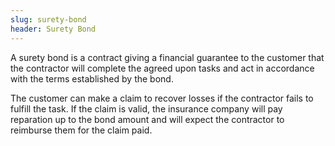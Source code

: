 ```yaml
---
slug: surety-bond
header: Surety Bond
---
```


A surety bond is a contract giving a financial guarantee to the customer that the contractor will complete the agreed upon tasks and act in accordance with the terms established by the bond.

The customer can make a claim to recover losses if the contractor fails to fulfill the task. If the claim is valid, the insurance company will pay reparation up to the bond amount and will expect the contractor to reimburse them for the claim paid.
